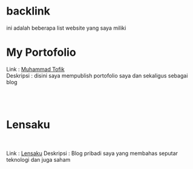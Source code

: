# backlink
ini adalah beberapa list website yang saya miliki

<h1>My Portofolio</h1>
<p>Link : <a href="https://www.muhammadtofik.my.id">Muhammad Tofik</a>
<br />
Deskripsi : disini saya mempublish portofolio saya dan sekaligus sebagai blog</p>
<br /><br />
<h1>Lensaku</h1>
<br />
<p>Link : <a href="https://www.lensaku.my.id">Lensaku</a>
Deskripsi : Blog pribadi saya yang membahas seputar teknologi dan juga saham</p>
